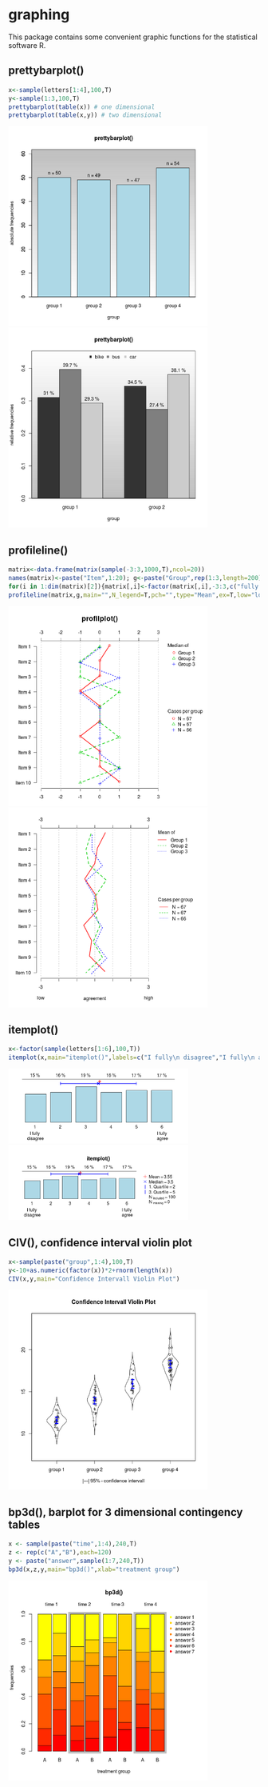 # graphing
This package contains some convenient graphic functions for the statistical software R.

## prettybarplot()
```r
x<-sample(letters[1:4],100,T)
y<-sample(1:3,100,T)
prettybarplot(table(x)) # one dimensional
prettybarplot(table(x,y)) # two dimensional
``` 
<img src="./preview/prettybarplot1d.png" height="400"><img src="./preview/prettybarplot2d.png" height="400">


## profileline()
```r
matrix<-data.frame(matrix(sample(-3:3,1000,T),ncol=20))
names(matrix)<-paste("Item",1:20); g<-paste("Group",rep(1:3,length=200))
for(i in 1:dim(matrix)[2]){matrix[,i]<-factor(matrix[,i],-3:3,c("fully disagree","2","3","4","5","6","fully agree"))}
profileline(matrix,g,main="",N_legend=T,pch="",type="Mean",ex=T,low="low",high="high",xlab="agreement")
``` 
<img src="./preview/profileline1.png" height="400"><img src="./preview/profileline2.png" height="400">

## itemplot()
```r
x<-factor(sample(letters[1:6],100,T))
itemplot(x,main="itemplot()",labels=c("I fully\n disagree","I fully\n agree"))
``` 
<img src="./preview/itemplot1.png" height="150"><img src="./preview/itemplot2.png" height="150">






## CIV(), confidence interval violin plot
```r
x<-sample(paste("group",1:4),100,T)
y<-10+as.numeric(factor(x))*2+rnorm(length(x))
CIV(x,y,main="Confidence Intervall Violin Plot")

``` 
<img src="./preview/Confidence Intervall Violin Plot.png" height="400">


## bp3d(), barplot for 3 dimensional contingency tables
```r
x <- sample(paste("time",1:4),240,T)
z <- rep(c("A","B"),each=120)
y <- paste("answer",sample(1:7,240,T))
bp3d(x,z,y,main="bp3d()",xlab="treatment group")

``` 
<img src="./preview/bp3d.png" height="400">







